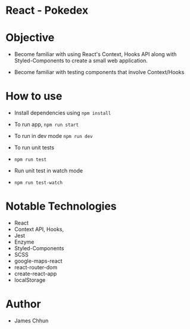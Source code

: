# React - Pokedex

# Objective

- Become familiar with using React's Context, Hooks API along with Styled-Components to create a small web application.

- Become familiar with testing components that involve Context/Hooks

# How to use

- Install dependencies using `npm install`
- To run app, `npm run start`
- To run in dev mode `npm run dev`

- To run unit tests
- `npm run test`

- Run unit test in watch mode
- `npm run test-watch`

# Notable Technologies

- React
- Context API, Hooks,
- Jest
- Enzyme
- Styled-Components
- SCSS
- google-maps-react
- react-router-dom
- create-react-app
- localStorage

# Author

- James Chhun
